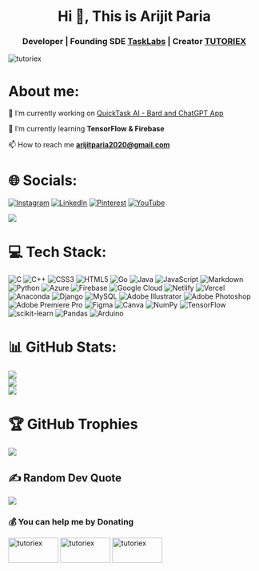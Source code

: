 <h1 align="center">Hi 👋, This is Arijit Paria</h1>
<h3 align="center">Developer | Founding SDE  <a href="https://www.linkedin.com/company/tasklabs/" target="_blank">TaskLabs</a> | Creator <a href="https://www.youtube.com/@tutoriex_" target="_blank">TUTORIEX</a></h3>

<p align="left"> <img src="https://komarev.com/ghpvc/?username=arijitparia2002&label=Profile%20views&color=0e75b6&style=flat" alt="tutoriex" /> </p>

<h1 align="left">About me:</h1>

🔭 I’m currently working on [QuickTask AI - Bard and ChatGPT App](https://chrome.google.com/webstore/detail/quicktask-ai-bard-and-cha/enkpdkkepcfneniefhijllbcohejkcjk)

🌱 I’m currently learning **TensorFlow & Firebase**

📫 How to reach me **arijitparia2020@gmail.com**



# 🌐 Socials:
[![Instagram](https://img.shields.io/badge/Instagram-%23E4405F.svg?logo=Instagram&logoColor=white)](https://instagram.com/arijitparia_) [![LinkedIn](https://img.shields.io/badge/LinkedIn-%230077B5.svg?logo=linkedin&logoColor=white)](https://linkedin.com/in/arijit-paria-0234261b7) [![Pinterest](https://img.shields.io/badge/Pinterest-%23E60023.svg?logo=Pinterest&logoColor=white)](https://pinterest.com/arijitparia2020) [![YouTube](https://img.shields.io/badge/YouTube-%23FF0000.svg?logo=YouTube&logoColor=white)](https://youtube.com/@TUTORIEX_) 

 <!--
<a href="https://codepen.io/arijit2002" target="blank"><img align="center" src="https://raw.githubusercontent.com/rahuldkjain/github-profile-readme-generator/master/src/images/icons/Social/codepen.svg" alt="arijit2002" height="30" width="40" /></a>
<a href="https://stackoverflow.com/users/20052137" target="blank"><img align="center" src="https://raw.githubusercontent.com/rahuldkjain/github-profile-readme-generator/master/src/images/icons/Social/stack-overflow.svg" alt="20052137" height="30" width="40" /></a>
<a href="https://www.leetcode.com/arijitparia2020/" target="blank"><img align="center" src="https://raw.githubusercontent.com/rahuldkjain/github-profile-readme-generator/master/src/images/icons/Social/leet-code.svg" alt="arijitparia2020/" height="30" width="40" /></a>
<a href="https://www.hackerearth.com/arijitparia2020" target="blank"><img align="center" src="https://raw.githubusercontent.com/rahuldkjain/github-profile-readme-generator/master/src/images/icons/Social/hackerearth.svg" alt="arijitparia2020" height="30" width="40" /></a>
<a href="https://auth.geeksforgeeks.org/user/arijitparia2020" target="blank"><img align="center" src="https://raw.githubusercontent.com/rahuldkjain/github-profile-readme-generator/master/src/images/icons/Social/geeks-for-geeks.svg" alt="arijitparia2020" height="30" width="40" /></a>
</p><hr>
-->   
[![](https://activity-graph.herokuapp.com/graph?username=arijitparia2002&theme=merko)](https://activity-graph.herokuapp.com/graph?username=arijitparia2002&theme=merko)  
# 💻 Tech Stack:
![C](https://img.shields.io/badge/c-%2300599C.svg?style=flat-square&logo=c&logoColor=white) ![C++](https://img.shields.io/badge/c++-%2300599C.svg?style=flat-square&logo=c%2B%2B&logoColor=white) ![CSS3](https://img.shields.io/badge/css3-%231572B6.svg?style=flat-square&logo=css3&logoColor=white) ![HTML5](https://img.shields.io/badge/html5-%23E34F26.svg?style=flat-square&logo=html5&logoColor=white) ![Go](https://img.shields.io/badge/go-%2300ADD8.svg?style=flat-square&logo=go&logoColor=white) ![Java](https://img.shields.io/badge/java-%23ED8B00.svg?style=flat-square&logo=java&logoColor=white) ![JavaScript](https://img.shields.io/badge/javascript-%23323330.svg?style=flat-square&logo=javascript&logoColor=%23F7DF1E) ![Markdown](https://img.shields.io/badge/markdown-%23000000.svg?style=flat-square&logo=markdown&logoColor=white) ![Python](https://img.shields.io/badge/python-3670A0?style=flat-square&logo=python&logoColor=ffdd54) ![Azure](https://img.shields.io/badge/azure-%230072C6.svg?style=flat-square&logo=azure-devops&logoColor=white) ![Firebase](https://img.shields.io/badge/firebase-%23039BE5.svg?style=flat-square&logo=firebase) ![Google Cloud](https://img.shields.io/badge/Google%20Cloud-%234285F4.svg?style=flat-square&logo=google-cloud&logoColor=white) ![Netlify](https://img.shields.io/badge/netlify-%23000000.svg?style=flat-square&logo=netlify&logoColor=#00C7B7) ![Vercel](https://img.shields.io/badge/vercel-%23000000.svg?style=flat-square&logo=vercel&logoColor=white) ![Anaconda](https://img.shields.io/badge/Anaconda-%2344A833.svg?style=flat-square&logo=anaconda&logoColor=white) ![Django](https://img.shields.io/badge/django-%23092E20.svg?style=flat-square&logo=django&logoColor=white) ![MySQL](https://img.shields.io/badge/mysql-%2300f.svg?style=flat-square&logo=mysql&logoColor=white) ![Adobe Illustrator](https://img.shields.io/badge/adobeillustrator-%23FF9A00.svg?style=flat-square&logo=adobeillustrator&logoColor=white) ![Adobe Photoshop](https://img.shields.io/badge/adobephotoshop-%2331A8FF.svg?style=flat-square&logo=adobephotoshop&logoColor=white) ![Adobe Premiere Pro](https://img.shields.io/badge/Adobe%20Premiere%20Pro-9999FF.svg?style=flat-square&logo=Adobe%20Premiere%20Pro&logoColor=white) 	![Figma](https://img.shields.io/badge/figma-%23F24E1E.svg?style=flat-square&logo=figma&logoColor=white) ![Canva](https://img.shields.io/badge/Canva-%2300C4CC.svg?style=flat-square&logo=Canva&logoColor=white) ![NumPy](https://img.shields.io/badge/numpy-%23013243.svg?style=flat-square&logo=numpy&logoColor=white) ![TensorFlow](https://img.shields.io/badge/TensorFlow-%23FF6F00.svg?style=flat-square&logo=TensorFlow&logoColor=white) ![scikit-learn](https://img.shields.io/badge/scikit--learn-%23F7931E.svg?style=flat-square&logo=scikit-learn&logoColor=white) ![Pandas](https://img.shields.io/badge/pandas-%23150458.svg?style=flat-square&logo=pandas&logoColor=white) ![Arduino](https://img.shields.io/badge/-Arduino-00979D?style=flat-square&logo=Arduino&logoColor=white)

# 📊 GitHub Stats:
![](https://github-readme-stats.vercel.app/api?username=arijitparia2002&theme=dark&hide_border=false&include_all_commits=true&count_private=false)<br/>
![](https://github-readme-streak-stats.herokuapp.com/?user=arijitparia2002&theme=dark&hide_border=false)<br/>
![](https://github-readme-stats.vercel.app/api/top-langs/?username=arijitparia2002&theme=dark&hide_border=false&include_all_commits=true&count_private=false&layout=compact)

# 🏆 GitHub Trophies
![](https://github-profile-trophy.vercel.app/?username=arijitparia2002&theme=radical&no-frame=false&no-bg=false&margin-w=4)

## ✍️ Random Dev Quote
![](https://quotes-github-readme.vercel.app/api?type=horizontal&theme=merko)

<!---
### 😂 Random Dev Meme
(<img src="https://random-memer.herokuapp.com/" width="512px"/>)
--->

 ### 💰 You can help me by Donating
<a href="https://p.paytm.me/xCTH/dq8b89i7" target="blank"><img align="center" src="https://www.logo.wine/a/logo/Paytm/Paytm-Logo.wine.svg" alt="tutoriex" height="50" width="100" /></a>
<a href="https://buymeacoffee.com/arijitparia" target="blank"><img align="center" src="https://www.logo.wine/a/logo/PayPal/PayPal-Logo.wine.svg" alt="tutoriex" height="50" width="100" /></a>
<a href="https://buymeacoffee.com/arijitparia" target="blank"><img align="center" src="https://www.buymeacoffee.com/assets/img/guidelines/download-assets-2.svg" alt="tutoriex" height="50" width="100" /></a>
</p>


  
